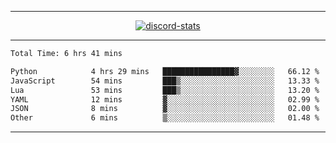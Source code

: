 <a href="https://www.github.com/ripavoid" target="_blank" rel="noreferrer">

-------

<div align='center'>
    <a href='https://discordapp.com/users/825178146797518881'>
        <img align='center' alt='discord-stats' src='https://api.discord-status.me/825178146797518881?nitro&boost=4&gradient=%231e0b1a%2C%23000000%2C%23000000%2C%23160316'></img>
    </a>
</div>

-------

<!--START_SECTION:waka-->

```txt
Total Time: 6 hrs 41 mins

Python            4 hrs 29 mins   ████████████████▓░░░░░░░░   66.12 %
JavaScript        54 mins         ███▒░░░░░░░░░░░░░░░░░░░░░   13.33 %
Lua               53 mins         ███▒░░░░░░░░░░░░░░░░░░░░░   13.20 %
YAML              12 mins         ▓░░░░░░░░░░░░░░░░░░░░░░░░   02.99 %
JSON              8 mins          ▓░░░░░░░░░░░░░░░░░░░░░░░░   02.00 %
Other             6 mins          ▒░░░░░░░░░░░░░░░░░░░░░░░░   01.48 %
```

<!--END_SECTION:waka-->

-------
